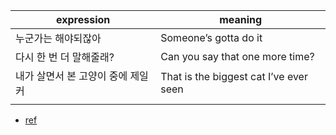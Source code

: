 | expression                         | meaning                                |
| ---------------------------------- | -------------------------------------- |
| 누군가는 해야되잖아                | Someone’s gotta do it                  |
| 다시 한 번 더 말해줄래?            | Can you say that one more time?        |
| 내가 살면서 본 고양이 중에 제일 커 | That is the biggest cat I’ve ever seen |
|                                    |                                        |

- [ref](https://www.youtube.com/watch?v=NaLYpqdw4mo)
